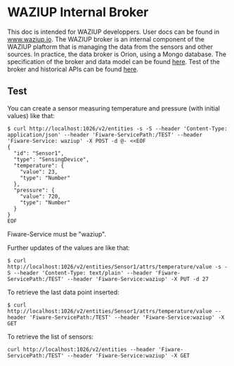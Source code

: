 
WAZIUP Internal Broker
======================

This doc is intended for WAZIUP developpers. User docs can be found in www.waziup.io.
The WAZIUP broker is an internal component of the WAZIUP plaftorm that is managing the data from the sensors and other sources.
In practice, the data broker is Orion, using a Mongo database.
The specification of the broker and data model can be found [here](broker_spec.md).
Test of the broker and historical APIs can be found [here](broker_test.md).


Test
----


You can create a sensor measuring temperature and pressure (with initial values) like that:
```
$ curl http://localhost:1026/v2/entities -s -S --header 'Content-Type: application/json' --header 'Fiware-ServicePath:/TEST' --header 'Fiware-Service: waziup' -X POST -d @- <<EOF
{
  "id": "Sensor1",
  "type": "SensingDevice",
  "temperature": {
    "value": 23,
    "type": "Number"
  },
  "pressure": {
    "value": 720,
    "type": "Number"
  }
}
EOF
```
Fiware-Service must be "waziup".


Further updates of the values are like that:
```
$ curl http://localhost:1026/v2/entities/Sensor1/attrs/temperature/value -s -S --header 'Content-Type: text/plain' --header 'Fiware-ServicePath:/TEST' --header 'Fiware-Service:waziup' -X PUT -d 27
```

To retrieve the last data point inserted:
```
$ curl http://localhost:1026/v2/entities/Sensor1/attrs/temperature/value --header 'Fiware-ServicePath:/TEST' --header 'Fiware-Service:waziup' -X GET
```

To retrieve the list of sensors:
```
curl http://localhost:1026/v2/entities --header 'Fiware-ServicePath:/TEST' --header 'Fiware-Service:waziup' -X GET
```
